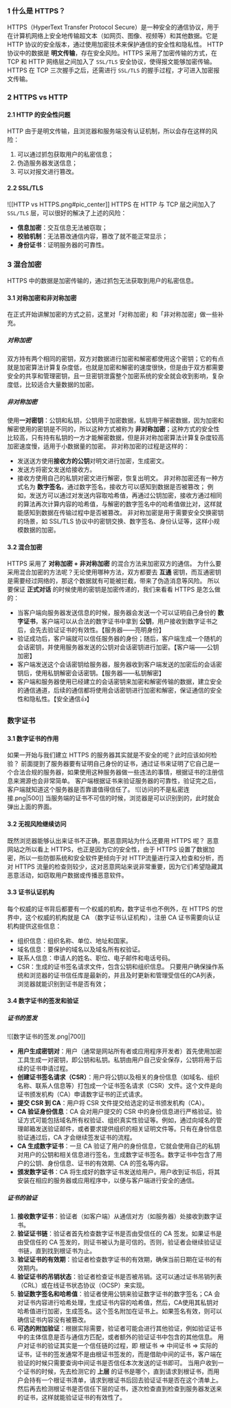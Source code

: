 ### 1 什么是 HTTPS？
HTTPS（HyperText Transfer Protocol Secure）是一种安全的通信协议，用于在计算机网络上安全地传输超文本（如网页、图像、视频等）和其他数据。它是 HTTP 协议的安全版本，通过使用加密技术来保护通信的安全性和隐私性。
HTTP 协议中的数据是 **明文传输**，存在安全风险。HTTPS 采用了加密传输的方式，在 TCP 和 HTTP 网络层之间加入了 `SSL/TLS` 安全协议，使得报文能够加密传输。HTTPS 在 TCP 三次握手之后，还需进行 `SSL/TLS` 的握手过程，才可进入加密报文传输。
### 2 HTTPS vs HTTP
#### 2.1 HTTP 的安全性问题
HTTP 由于是明文传输，且浏览器和服务端没有认证机制，所以会存在这样的风险：
1. 可以通过抓包获取用户的私密信息；
2. 伪造服务器发送信息；
3. 可以对报文进行篡改。
#### 2.2 SSL/TLS
![[HTTP vs HTTPS.png#pic_center]]
HTTPS 在 HTTP 与 TCP 层之间加入了 `SSL/TLS` 层，可以很好的解决了上述的风险：
- **信息加密**：交互信息无法被窃取；
- **校验机制**：无法篡改通信内容，篡改了就不能正常显示；
- **身份证书**：证明服务器的可靠性。
### 3 混合加密
HTTPS 中的数据是加密传输的，通过抓包无法获取到用户的私密信息。
#### 3.1 对称加密和非对称加密
在正式开始讲解加密的方式之前，这里对「对称加密」和「非对称加密」做一些补充。
##### 对称加密
双方持有两个相同的密钥，双方对数据进行加密和解密都使用这个密钥；它的有点就是加密算法计算复杂度低，也就是加密和解密的速度很快，但是由于双方都需要安全的共享和管理密钥，且一旦密钥泄露整个加密系统的安全就会收到影响，复杂度低，比较适合大量数据的加密。
##### 非对称加密
使用**一对密钥**：公钥和私钥，公钥用于加密数据，私钥用于解密数据，因为加密和解密使用的密钥是不同的，所以这种方式被称为 **非对称加密**；这种方式的安全性比较高，只有持有私钥的一方才能解密数据，但是非对称加密算法计算复杂度较高加密速度慢，适用于小数据量的加密。
非对称加密的过程是这样的：
- 发送送方使用**接收方的公钥**对明文进行加密，生成密文。
- 发送方将密文发送给接收方。
- 接收方使用自己的私钥对密文进行解密，恢复出明文。
非对称加密还有一种方式名为 **数字签名**，通过数字签名，接收方可以感知到数据是否被篡改；
例如，发送方可以通过对发送内容取哈希值，再通过公钥加密，接收方通过相同的算法再次计算内容的哈希值，与解密的数字签名中的哈希值做比对，这样就能感知到数据在传输过程中是否被篡改。
非对称加密是用于需要安全交换密钥的场景，如 SSL/TLS 协议中的密钥交换、数字签名、身份认证等，这样小规模数据的加密。
#### 3.2 混合加密
HTTPS 采用了 **对称加密 + 非对称加密** 的混合方法来加密双方的通信。
为什么要采用混合加密的方法呢？无论使用哪种方法，双方都要去 **互通** 密钥，而互通密钥是需要经过网络的，那这个数据就有可能被拦截，带来了伪造消息等风险。
所以要保证 **正式对话** 的时候使用的密钥是加密传递的，我们来看看 HTTPS 是怎么做的：
- 当客户端向服务器发送信息的时候，服务器会发送一个可以证明自己身份的 **数字证书**，客户端可以从合法的数字证书中拿到 **公钥**，用户接收到数字证书之后，会先去验证证书的有效性。【服务器——亮明身份】
- 验证成功后，客户端就可以信任服务器的身份；随后，客户端生成一个随机的会话密钥，并使用服务器发送的公钥对会话密钥进行加密。【客户端——公钥加密】
- 客户端发送这个会话密钥给服务器，服务器收到客户端发送的加密后的会话密钥后，使用私钥解密会话密钥。【服务器——私钥解密】
- 客户端和服务器使用已经建立的会话密钥来加密和解密传输的数据，建立安全的通信通道，后续的通信都将使用会话密钥进行加密和解密，保证通信的安全性和隐私性。【安全通信👍】
### 数字证书
#### 3.1 数字证书的作用
如果一开始与我们建立 HTTPS 的服务器其实就是不安全的呢？此时应该如何检验？
前面提到了服务器要有证明自己身份的证书，通过证书来证明了它自己是一个合法合规的服务器，如果使用这种服务器做一些违法的事情，根据证书的注册信息来溯源也会非常简单。
客户端根据证书来验证服务器的可靠性，验证完之后，客户端就知道这个服务器是否靠谱值得信任了。
![[访问的不是私密连接.png|500]]
当服务端的证书不可信的时候，浏览器是可以识别到的，此时就会弹出上面的界面。
#### 3.2 无视风险继续访问
既然浏览器能够认出来证书不正确，那恶意网站为什么还要用 HTTPS 呢？
恶意网站之所以看上 HTTPS，也正是因为它的安全性，由于 HTTPS 设置了数据加密，所以一些防御系统和安全软件更倾向于对 HTTP流量进行深入检查和分析，而对 HTTPS 流量的检查则较少，这对恶意网站来说非常重要，因为它们希望隐藏其恶意活动，如窃取用户数据或传播恶意软件。
#### 3.3 证书认证机构
每个权威的证书背后都要有一个权威的机构，数字证书也不例外，在 HTTPS 的世界中，这个权威的机构就是 CA （数字证书认证机构），注册 CA 证书需要向认证机构提供这些信息：
- 组织信息：组织名称、单位、地址和国家。
- 域名信息：要保护的域名以及域名所有权验证。
- 联系人信息：申请人的姓名、职位、电子邮件和电话号码。
- CSR：生成的证书签名请求文件，包含公钥和组织信息。
只要用户确保操作系统和浏览器的证书信任库是最新的，并且及时更新和管理受信任的CA列表，浏览器就能识别到证书是否有效；
#### 3.4 数字证书的签发和验证
##### 证书的签发
![[数字证书的签发.png|700]]
- **用户生成密钥对**：用户（通常是网站所有者或应用程序开发者）首先使用加密工具生成一对密钥，即公钥和私钥。私钥由用户自己安全保存，公钥将用于后续的证书申请过程。
- **创建证书签名请求（CSR）**：用户将公钥以及相关的身份信息（如域名、组织名称、联系人信息等）打包成一个证书签名请求（CSR）文件。这个文件是向证书颁发机构（CA）申请数字证书的正式请求。
- **提交 CSR 到 CA**：用户将 CSR 文件提交给选定的证书颁发机构（CA）。
- **CA 验证身份信息**：CA 会对用户提交的 CSR 中的身份信息进行严格验证。验证方式可能包括域名所有权验证、组织真实性验证等。例如，通过向域名的管理邮箱发送验证邮件，或者要求提供组织的相关证明文件等。只有在身份信息验证通过后，CA 才会继续签发证书的流程。
- **CA 生成数字证书**：一旦 CA 验证了用户的身份信息，它就会使用自己的私钥对用户的公钥和相关信息进行签名，生成数字证书签名。数字证书中包含了用户的公钥、身份信息、证书的有效期、CA 的签名等内容。
- **颁发数字证书**：CA 将生成好的数字证书发送给用户。用户收到证书后，将其安装在相应的服务器或应用程序中，以便与客户端进行安全的通信。
##### 证书的验证
1. **接收数字证书**：验证者（如客户端）从通信对方（如服务器）处接收到数字证书。
2. **验证证书链**：验证者首先检查数字证书是否由受信任的 CA 签发。如果证书是由受信任的 CA 签发的，则证书被认为是可信的。否则，验证者会继续验证证书链，直到找到根证书为止。
3. **验证证书的有效期**：验证者检查数字证书的有效期，确保当前日期在证书的有效期内。
4. **验证证书的吊销状态**：验证者检查证书是否被吊销。这可以通过证书吊销列表（CRL）或在线证书状态协议（OCSP）来实现。
5. **验证数字签名和哈希值**：验证者使用公钥来验证数字证书的数字签名；CA 会对证书内容进行哈希处理，生成证书内容的哈希值，然后，CA使用其私钥对哈希值进行加密，生成签名。这个签名附加在证书上。如果签名有效，则可以确信证书内容没有被篡改。
6. **可选的附加验证**：根据实际需要，验证者可能会进行其他验证，例如验证证书中的主体信息是否与通信方匹配，或者额外的验证证书中包含的其他信息。
用户对证书的验证其实是一个信任链的过程，即 根证书 => 中间证书 => 实际的证书，证书的签发通常不是由根证书签发的，而是借助中间的证书，客户端在验证的时候只需要查询中间证书是否信任本次发送的证书即可。
当用户收到一个证书的时候，先去检测它的 **上层** 的证书是哪个，直到请求到根证书，而用户会持有一个根证书清单，请求到根证书后回去验证证书是否在这个清单上。
然后再去检测根证书是否信任下层的证书，逐次检查直到检查到服务器发送来的证书，这样就能验证证书的有效性了。